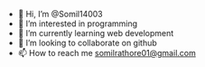 - 👋 Hi, I’m @Somil14003
- 👀 I’m interested in programming
- 🌱 I’m currently learning web development
- 💞️ I’m looking to collaborate on github
- 📫 How to reach me somilrathore01@gmail.com

<!---
Somil14003/Somil14003 is a ✨ special ✨ repository because its `README.md` (this file) appears on your GitHub profile.
You can click the Preview link to take a look at your changes.
--->
